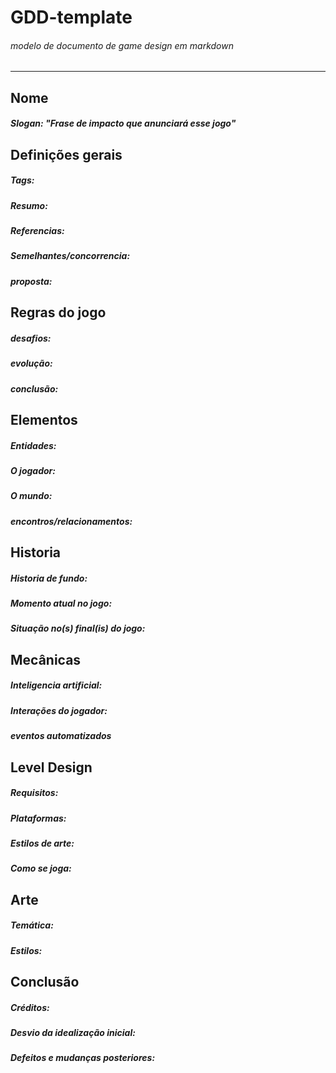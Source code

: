 # GDD-template
###### modelo de documento de game design em markdown
---

## Nome
##### Slogan: _"Frase de impacto que anunciará esse jogo"_

## Definições gerais
##### Tags:
##### Resumo:
##### Referencias:
##### Semelhantes/concorrencia:
##### proposta:

## Regras do jogo
##### desafios:
##### evolução:
##### conclusão:

## Elementos
##### Entidades:
##### O jogador:
##### O mundo:
##### encontros/relacionamentos:

## Historia
##### Historia de fundo:
##### Momento atual no jogo:
##### Situação no(s) final(is) do jogo:

## Mecânicas
##### Inteligencia artificial:
##### Interações do jogador:
##### eventos automatizados

## Level Design
##### Requisitos:
##### Plataformas:
##### Estilos de arte:
##### Como se joga:

## Arte
##### Temática:
##### Estilos:

## Conclusão
##### Créditos:
##### Desvio da idealização inicial:
##### Defeitos e mudanças posteriores:




